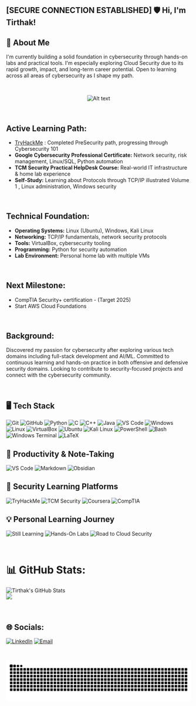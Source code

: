 ## [SECURE CONNECTION ESTABLISHED] 🛡️ Hi, I'm Tirthak!

## 💫 About Me

I'm currently building a solid foundation in cybersecurity through hands-on labs and practical tools. I'm especially exploring Cloud Security due to its rapid growth, impact, and long-term career potential. Open to learning across all areas of cybersecurity as I shape my path.

<br>


<p align="center">
  <img src="https://i.pinimg.com/originals/dc/4d/b1/dc4db1c340e223ef56883a33df40e00b.gif" alt="Alt text" width="700"/>
</p>


<br>

## Active Learning Path:
- [TryHackMe](https://tryhackme.com/p/Sovereign10) : Completed PreSecurity path, progressing through Cybersecurity 101
- **Google Cybersecurity Professional Certificate:** Network security, risk management, Linux/SQL, Python automation
- **TCM Security Practical HelpDesk Course:** Real-world IT infrastructure & home lab experience
- **Self-Study:** Learning about Protocols through TCP/IP illustrated Volume 1 , Linux administration, Windows security 

<br>

## Technical Foundation:
- **Operating Systems:** Linux (Ubuntu), Windows, Kali Linux
- **Networking:** TCP/IP fundamentals, network security protocols
- **Tools:** VirtualBox, cybersecurity tooling
- **Programming:** Python for security automation
- **Lab Environment:** Personal home lab with multiple VMs

<br>

## Next Milestone: 
- CompTIA Security+ certification - (Target 2025)
- Start AWS Cloud Foundations  

<br>

## Background:
Discovered my passion for cybersecurity after exploring various tech domains including full-stack development and AI/ML.
Committed to continuous learning and hands-on practice in both offensive and defensive security domains. Looking to contribute to security-focused projects and connect with the cybersecurity community.

<br>

## 🖥️ Tech Stack

![Git](https://img.shields.io/badge/GIT-E44C30?logo=git&logoColor=white&style=for-the-badge)
![GitHub](https://img.shields.io/badge/GitHub-181717?logo=github&logoColor=white&style=for-the-badge)
![Python](https://img.shields.io/badge/Python-3776AB?logo=python&logoColor=white&style=for-the-badge)
![C](https://img.shields.io/badge/C-00599C?logo=c&logoColor=white&style=for-the-badge)
![C++](https://img.shields.io/badge/C++-004482?logo=c%2B%2B&logoColor=white&style=for-the-badge)
![Java](https://img.shields.io/badge/Java-ED8B00?logo=java&logoColor=white&style=for-the-badge)
![VS Code](https://img.shields.io/badge/VS_Code-007ACC?logo=visual-studio-code&logoColor=white&style=for-the-badge)
![Windows](https://img.shields.io/badge/Windows-0078D6?logo=windows&logoColor=white&style=for-the-badge)
![Linux](https://img.shields.io/badge/Linux-FCC624?logo=linux&logoColor=black&style=for-the-badge)
![VirtualBox](https://img.shields.io/badge/VirtualBox-183A61?logo=virtualbox&logoColor=white&style=for-the-badge)
![Ubuntu](https://img.shields.io/badge/Ubuntu-E95420?logo=ubuntu&logoColor=white&style=for-the-badge)
![Kali Linux](https://img.shields.io/badge/Kali_Linux-557C94?logo=kalilinux&logoColor=white&style=for-the-badge)
![PowerShell](https://img.shields.io/badge/PowerShell-5391FE?logo=powershell&logoColor=white&style=for-the-badge)
![Bash](https://img.shields.io/badge/Bash_Script-121011?logo=gnubash&logoColor=white&style=for-the-badge)
![Windows Terminal](https://img.shields.io/badge/Windows_Terminal-4D4D4D?style=for-the-badge)
![LaTeX](https://img.shields.io/badge/LaTeX-008080?logo=latex&logoColor=white&style=for-the-badge)



## 🧰 Productivity & Note-Taking

![VS Code](https://img.shields.io/badge/VS_Code-007ACC?logo=visual-studio-code&logoColor=white&style=for-the-badge)
![Markdown](https://img.shields.io/badge/Markdown-000000?logo=markdown&logoColor=white&style=for-the-badge)
![Obsidian](https://img.shields.io/badge/Obsidian-purple?logo=obsidian&logoColor=white&style=for-the-badge)


## 🔐 Security Learning Platforms

![TryHackMe](https://img.shields.io/badge/TryHackMe-6f42c1?logo=tryhackme&logoColor=white&style=for-the-badge)
![TCM Security](https://img.shields.io/badge/TCM_Security-343a40?logo=hackthebox&logoColor=white&style=for-the-badge)
![Coursera](https://img.shields.io/badge/Coursera-0056D2?logo=coursera&logoColor=white&style=for-the-badge)
![CompTIA](https://img.shields.io/badge/CompTIA-ED1C24?logo=comptia&logoColor=white&style=for-the-badge)



## 💡 Personal Learning Journey

![Still Learning](https://img.shields.io/badge/Still_Learning-E67E22?style=for-the-badge)
![Hands-On Labs](https://img.shields.io/badge/Hands--On_Labs-007ec6?style=for-the-badge)
![Road to Cloud Security](https://img.shields.io/badge/Road_to_Cloud_Security-purple?style=for-the-badge)


<br>

# 📊 GitHub Stats:
![Tirthak's GitHub Stats](https://github-readme-stats.vercel.app/api?username=Tirthak10&show_icons=true&theme=dark&hide=prs)
<br/>
![](https://github-readme-stats.vercel.app/api/top-langs/?username=Tirthak10&theme=dark&hide_border=false&include_all_commits=true&count_private=false&layout=compact)

<br>

## 🌐 Socials:
[![LinkedIn](https://img.shields.io/badge/LinkedIn-%230077B5.svg?logo=linkedin&logoColor=white)](https://www.linkedin.com/in/tirthak-likhar-8808a8255/) 
[![Email](https://img.shields.io/badge/Email-D14836?logo=gmail&logoColor=white)](mailto:tirthak.likhar.10@gmail.com)


<br>
<!-- Snake Game Repo View -->
<div align="center">

  ![snake gif](https://github.com/Tirthak10/Tirthak10/blob/output/github-snake-dark.svg)

</div>

<br>

<!-- Proudly created with GPRM ( https://gprm.itsvg.in ) -->

